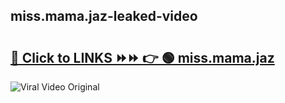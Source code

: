 
 ## miss.mama.jaz-leaked-video 

# <h2><a href="https://clipsfans.com/miss.mama.jaz&ref=git">🔗 Click to LINKS ⏩⏩ 👉 🟢 miss.mama.jaz </a></h2>

<a href="https://clipsfans.com/miss.mama.jaz&ref=git" rel="nofollow" data-target="animated-image.originalLink"><img src="https://i.ibb.co.com/xMMVF88/686577567.gif" alt="Viral Video Original" style="max-width: 100%; display: inline-block;" data-target="animated-image.originalImage"></a>
